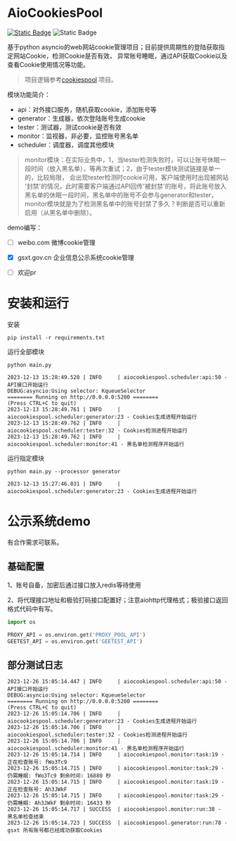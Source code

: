 # AioCookiesPool

[![Static Badge](https://img.shields.io/badge/Telegram-%40heeetui-blue?logo=telegram)](https://t.me/heeetui)
![Static Badge](https://img.shields.io/badge/Email-huaiyukeji%40gmail.com-green?logo=gmail)


基于python asyncio的web网站cookie管理项目；目前提供周期性的登陆获取指定网站Cookie，检测Cookie是否有效，
异常账号睡眠，通过API获取Cookie以及查看Cookie使用情况等功能。

> 项目逻辑参考[cookiespool](https://github.com/Python3WebSpider/cookiespool) 项目。

模块功能简介：
- api：对外接口服务，随机获取cookie，添加账号等
- generator：生成器，依次登陆账号生成cookie
- tester：测试器，测试cookie是否有效
- monitor：监视器，非必要，监控账号黑名单
- scheduler：调度器，调度其他模块

> monitor模块：在实际业务中，1，当tester检测失败时，可以让账号休眠一段时间（放入黑名单），等再次重试；2，由于tester模块测试链接是单一的，比较局限，
> 会出现tester检测时cookie可用，客户端使用时出现被网站
> '封禁'的情况，此时需要客户端通过API回传'被封禁'的账号，将此账号放入黑名单的休眠一段时间，黑名单中的账号不会参与generator和tester，
> monitor模块就是为了检测黑名单中的账号封禁了多久？判断是否可以重新启用（从黑名单中删除）。

demo编写：
- [ ] weibo.com 微博cookie管理
- [x] gsxt.gov.cn 企业信息公示系统cookie管理
- [ ] 欢迎pr


# 安装和运行
安装
```shell
pip install -r requirements.txt
```
运行全部模块
```shell
python main.py
```
```shell
2023-12-13 15:28:49.520 | INFO     | aiocookiespool.scheduler:api:50 - API接口开始运行
DEBUG:asyncio:Using selector: KqueueSelector
======== Running on http://0.0.0.0:5200 ========
(Press CTRL+C to quit)
2023-12-13 15:28:49.761 | INFO     | aiocookiespool.scheduler:generator:23 - Cookies生成进程开始运行
2023-12-13 15:28:49.762 | INFO     | aiocookiespool.scheduler:tester:32 - Cookies检测进程开始运行
2023-12-13 15:28:49.762 | INFO     | aiocookiespool.scheduler:monitor:41 - 黑名单检测程序开始运行
```
运行指定模块
```shell
python main.py --processor generator
```
```shell
2023-12-13 15:27:46.031 | INFO     | aiocookiespool.scheduler:generator:23 - Cookies生成进程开始运行
```

# 公示系统demo
有合作需求可联系。

## 基础配置
1、账号自备，加密后通过接口放入redis等待使用

2、将代理接口地址和极验打码接口配置好；注意aiohttp代理格式；极验接口返回格式代码中有写。
```python
import os

PROXY_API = os.environ.get('PROXY_POOL_API')
GEETEST_API = os.environ.get('GEETEST_API')
```
## 部分测试日志
```shell
2023-12-26 15:05:14.447 | INFO     | aiocookiespool.scheduler:api:50 - API接口开始运行
DEBUG:asyncio:Using selector: KqueueSelector
======== Running on http://0.0.0.0:5200 ========
(Press CTRL+C to quit)
2023-12-26 15:05:14.706 | INFO     | aiocookiespool.scheduler:generator:23 - Cookies生成进程开始运行
2023-12-26 15:05:14.706 | INFO     | aiocookiespool.scheduler:tester:32 - Cookies检测进程开始运行
2023-12-26 15:05:14.706 | INFO     | aiocookiespool.scheduler:monitor:41 - 黑名单检测程序开始运行
2023-12-26 15:05:14.714 | INFO     | aiocookiespool.monitor:task:19 - 正在检查账号: fWo3Tc9
2023-12-26 15:05:14.715 | INFO     | aiocookiespool.monitor:task:29 - 仍需睡眠: fWo3Tc9 剩余时间: 16880 秒
2023-12-26 15:05:14.715 | INFO     | aiocookiespool.monitor:task:19 - 正在检查账号: Ah3JWkF
2023-12-26 15:05:14.715 | INFO     | aiocookiespool.monitor:task:29 - 仍需睡眠: Ah3JWkF 剩余时间: 16433 秒
2023-12-26 15:05:14.717 | SUCCESS  | aiocookiespool.monitor:run:38 - 黑名单检查结束
2023-12-26 15:05:14.723 | SUCCESS  | aiocookiespool.generator:run:78 - gsxt 所有账号都已经成功获取Cookies
```
